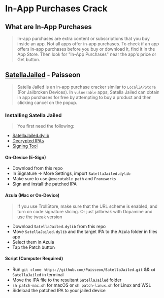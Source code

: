 # In-App Purchases Crack

## What are In-App Purchases

> In-app purchases are extra content or subscriptions that you buy inside an app. Not all apps offer in-app purchases. To check if an app offers in-app purchases before you buy or download it, find it in the App Store. Then look for "In-App Purchases" near the app's price or Get button.

## [SatellaJailed](https://github.com/Paisseon/SatellaJailed) - Paisseon

> Satella Jailed is an in-app purchase cracker similar to `LocalIAPStore` (For Jailbroken Devices). In `vulnerable` apps, Satella Jailed can obtain in app purchases for free by attempting to buy a product and then clicking cancel on the popup.

### Installing Satella Jailed

> You first need the following:

- [SatellaJailed.dylib](https://github.com/Paisseon/SatellaJailed/raw/emt/SatellaJailed.dylib)
- [Decrypted IPAs](https://decrypt.day)
- [Signing Tool](https://esign.yyyue.xyz/)


#### On-Device (E-Sign)

- Download  from this repo
- In Signature -> More Settings, import `SatellaJailed.dylib`
- Make sure to use `@executable_path` and `Frameworks`
- Sign and install the patched IPA

#### Azula (Mac or On-Device)

> If you use TrollStore, make sure that the URL scheme is enabled, and turn on code signature slicing. Or just jailbreak with Dopamine and use the tweak version

- Download `SatellaJailed.dylib` from this repo
- Move `SatellaJailed.dylib` and the target IPA to the Azula folder in files app
- Select them in Azula
- Tap the Patch button

#### Script (Computer Required)


- Run `git clone https://github.com/Paisseon/SatellaJailed.git` && `cd SatellaJailed` in terminal
- Move the IPA file to the resultant `SatellaJailed` folder
- `sh patch-mac.sh` for macOS or `sh patch-linux.sh` for Linux and WSL
- Sideload the patched IPA to your jailed device